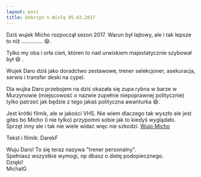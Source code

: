 ```yaml
---
layout: post
title: Dobrzyń n.Wisłą 05.03.2017
---
```


Dziś wujek Micho rozpoczął sezon 2017. Warun był lajtowy, ale i tak lepsze to niż .............. :smile:.

Tylko my oba i orła cień, któren to nad urwiskiem majestatycznie szybował był :smile:  .

Wujek Daro dziś jako doradctwo zestawowe, trener selekcjoner, asekuracja, serwis i transfer deski na cypel.

Dla wujka Daro przebojem na dziś okazała się zupa rybna w barze w Murzynowie (miejscowość o nazwie zupełnie
niepoprawnej politycznie) tylko patrzeć jak będzie z tego jakaś polityczna awanturka :smile:.

Jest krótki filmik, ale w jakości VHS. Nie wiem dlaczego tak wyszło ale jest gites bo Micho (i nie tylko) przypomni sobie
jak to kiedyś wyglądało.  
Sprzęt inny ale i tak nie wiele widać więc nie szkodzi.
[Wujo Micho](https://vimeo.com/206989310)

Tekst i filmik: DarekF

Wuju Daro! To się teraz nazywa "trener personalny".  
Spełniasz wszystkie wymogi, np dbasz o dietę podopiecznego.  
Dzięki!  
MichalG
